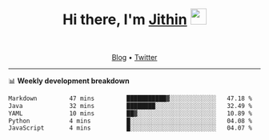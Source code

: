 <h1 align="center">Hi there, I'm <a href="https://jithset.github.io/" target="_blank">Jithin</a> <img
src="https://github.com/blackcater/blackcater/raw/main/images/Hi.gif" height="32" /></h1>

<br />

<p align="center">
  <a href="https://jithset.github.io">Blog</a> •
  <a href="https://twitter.com/jithset">Twitter</a>
</p>

---

📊 **Weekly development breakdown**

<!--START_SECTION:waka-->

```txt
Markdown         47 mins         ███████████▓░░░░░░░░░░░░░   47.18 %
Java             32 mins         ████████░░░░░░░░░░░░░░░░░   32.49 %
YAML             10 mins         ██▓░░░░░░░░░░░░░░░░░░░░░░   10.89 %
Python           4 mins          █░░░░░░░░░░░░░░░░░░░░░░░░   04.08 %
JavaScript       4 mins          █░░░░░░░░░░░░░░░░░░░░░░░░   04.07 %
```

<!--END_SECTION:waka-->


